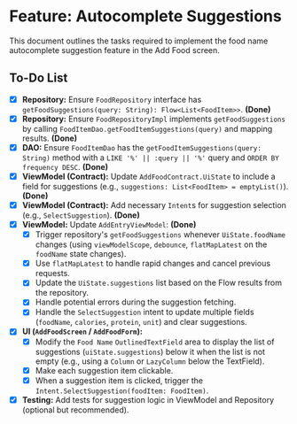 # Feature: Autocomplete Suggestions

This document outlines the tasks required to implement the food name autocomplete suggestion feature in the Add Food screen.

## To-Do List

-   [x] **Repository:** Ensure `FoodRepository` interface has `getFoodSuggestions(query: String): Flow<List<FoodItem>>`. **(Done)**
-   [x] **Repository:** Ensure `FoodRepositoryImpl` implements `getFoodSuggestions` by calling `FoodItemDao.getFoodItemSuggestions(query)` and mapping results. **(Done)**
-   [x] **DAO:** Ensure `FoodItemDao` has the `getFoodItemSuggestions(query: String)` method with a `LIKE '%' || :query || '%'` query and `ORDER BY frequency DESC`. **(Done)**
-   [x] **ViewModel (Contract):** Update `AddFoodContract.UiState` to include a field for suggestions (e.g., `suggestions: List<FoodItem> = emptyList()`). **(Done)**
-   [x] **ViewModel (Contract):** Add necessary `Intent`s for suggestion selection (e.g., `SelectSuggestion`). **(Done)**
-   [x] **ViewModel:** Update `AddEntryViewModel`: **(Done)**
    -   [x] Trigger repository's `getFoodSuggestions` whenever `UiState.foodName` changes (using `viewModelScope`, `debounce`, `flatMapLatest` on the `foodName` state changes).
    -   [x] Use `flatMapLatest` to handle rapid changes and cancel previous requests.
    -   [x] Update the `UiState.suggestions` list based on the Flow results from the repository.
    -   [x] Handle potential errors during the suggestion fetching.
    -   [x] Handle the `SelectSuggestion` intent to update multiple fields (`foodName`, `calories`, `protein`, `unit`) and clear suggestions.
-   [x] **UI (`AddFoodScreen` / `AddFoodForm`):**
    -   [x] Modify the `Food Name` `OutlinedTextField` area to display the list of suggestions (`uiState.suggestions`) below it when the list is not empty (e.g., using a `Column` or `LazyColumn` below the TextField).
    -   [x] Make each suggestion item clickable.
    -   [x] When a suggestion item is clicked, trigger the `Intent.SelectSuggestion(foodItem: FoodItem)`.
-   [x] **Testing:** Add tests for suggestion logic in ViewModel and Repository (optional but recommended).